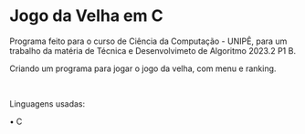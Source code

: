 # Jogo da Velha em C

Programa feito para o curso de Ciência da Computação - UNIPÊ, para um trabalho da matéria de Técnica e Desenvolvimeto de Algoritmo 2023.2 P1 B.

Criando um programa para jogar o jogo da velha, com menu e ranking.

<br>

Linguagens usadas:

• C
